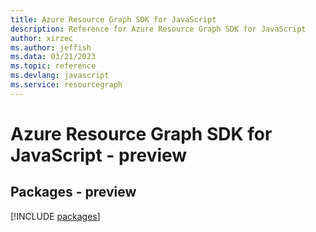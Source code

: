 ```yaml
---
title: Azure Resource Graph SDK for JavaScript
description: Reference for Azure Resource Graph SDK for JavaScript
author: xirzec
ms.author: jeffish
ms.data: 03/21/2023
ms.topic: reference
ms.devlang: javascript
ms.service: resourcegraph
---
```

# Azure Resource Graph SDK for JavaScript - preview
## Packages - preview
[!INCLUDE [packages](resource-graph-index.md)]